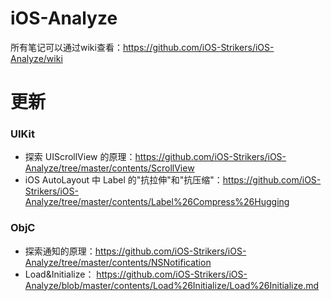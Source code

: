 # iOS-Analyze

所有笔记可以通过wiki查看：<https://github.com/iOS-Strikers/iOS-Analyze/wiki>

# 更新

### UIKit

* 探索 UIScrollView 的原理：<https://github.com/iOS-Strikers/iOS-Analyze/tree/master/contents/ScrollView>
* iOS AutoLayout 中 Label 的"抗拉伸"和"抗压缩"：<https://github.com/iOS-Strikers/iOS-Analyze/tree/master/contents/Label%26Compress%26Hugging>

### ObjC

* 探索通知的原理：<https://github.com/iOS-Strikers/iOS-Analyze/tree/master/contents/NSNotification>
* Load&Initialize： <https://github.com/iOS-Strikers/iOS-Analyze/blob/master/contents/Load%26Initialize/Load%26Initialize.md>



